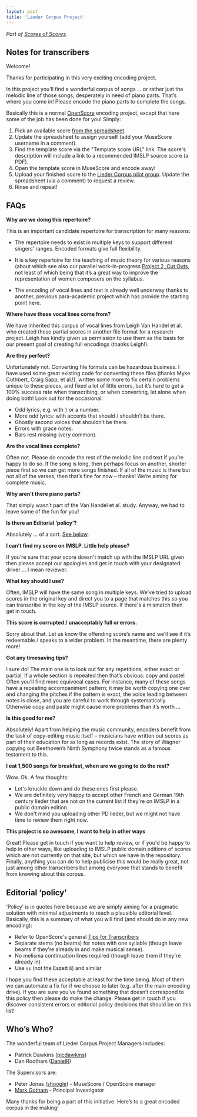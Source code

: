 ```yaml
---
layout: post
title: 'Lieder Corpus Project'
---
```


_Part of [Scores of Scores](/scores-of-scores)._

Notes for transcribers
---

Welcome!

Thanks for participating in this very exciting encoding project.

In this project you’ll find a wonderful corpus of songs … or rather just the melodic line of those songs, desperately in need of piano parts. That’s where you come in! Please encode the piano parts to complete the songs.

Basically this is a normal [OpenScore](https://openscore.cc) encoding project, except that here some of the job has been done for you! Simply:

1. Pick an available score [from the spreadsheet](https://docs.google.com/spreadsheets/d/1KHeLrjdcF1X5LMhtFzE3pnS_cmQH8ZIxGU9QUFCts9I/edit?usp=sharing).
1. Update the spreadsheet to assign yourself (add your MuseScore username in a comment).
1. Find the template score via the "Template score URL" link. The score's description will include a link to a recommended IMSLP source score (a PDF).
1. Open the template score in MuseScore and encode away!
1. Upload your finished score to the [Lieder Corpus pilot group](https://musescore.com/groups/lieder-corpus-pilot). Update the spreadsheet (via a comment) to request a review.
1. Rinse and repeat!

## FAQs

**Why are we doing this repertoire?**

This is an important candidate repertoire for transcription for many reasons:

  - The repertoire needs to exist in multiple keys to support different singers’ ranges. Encoded formats give full flexibility.

  - It is a key repertoire for the teaching of music theory for various reasons (about which see also our parallel work-in-progress [Project 2, Cut Outs](https://fourscoreandmore.org/cut-outs/), not least of which being that it’s a great way to improve the representation of women composers on the syllabus.

  - The encoding of vocal lines and text is already well underway thanks to another, previous para-academic project which has provide the starting point here.

**Where have these vocal lines come from?**

We have inherited this corpus of vocal lines from Leigh Van Handel et al. who created these partial scores in another file format for a research project. Leigh has kindly given us permission to use them as the basis for our present goal of creating full encodings (thanks Leigh!).

**Are they perfect?**

Unfortunately not. Converting file formats can be hazardous business. I have used some great existing code for converting these files (thanks Myke Cuthbert, Craig Sapp, et al.!), written some more to fix certain problems unique to these pieces, and fixed a lot of little errors, but it’s hard to get a 100% success rate when transcribing, or when converting, let alone when doing both! Look out for the occasional:

- Odd lyrics, e.g. with `}` or a number.
- More odd lyrics: with accents that should / shouldn’t be there.
- Ghostly second voices that shouldn’t be there.
- Errors with grace notes.
- Bars rest missing (very common).

**Are the vocal lines complete?**

Often not. Please do encode the rest of the melodic line and text if you’re happy to do so. If the song is long, then perhaps focus on another, shorter piece first so we can get more songs finished. If all of the music is there but not all of the verses, then that’s fine for now – thanks! We’re aiming for complete music.

**Why aren’t there piano parts?**

That simply wasn’t part of the Van Handel et al. study. Anyway, we had to leave some of the fun for you!

**Is there an Editorial ‘policy’?**

Absolutely … of a sort. [See below](#editorial-policy).

**I can’t find my score on IMSLP. Little help please?**

If you're sure that your score doesn't match up with the IMSLP URL given then please accept our apologies and get in touch with your designated driver … I mean reviewer.

**What key should I use?**

Often, IMSLP will have the same song in multiple keys. We've tried to upload scores in the original key and direct you to a page that matches this so you can transcribe in the key of the IMSLP source. If there's a mismatch then get in touch.

**This score is corrupted / unacceptably full or errors.**

Sorry about that. Let us know the offending score’s name and we’ll see if it’s redeemable / speaks to a wider problem. In the meantime, there are plenty more!

**Got any timesaving tips?**

I sure do! The main one is to look out for any repetitions, either exact or partial. If a whole section is repeated then that’s obvious: copy and paste! Often you’ll find more equivocal cases. For instance, many of these songs have a repeating accompaniment pattern; it may be worth copying one over and changing the pitches if the pattern is exact, the voice leading between notes is close, and you are careful to work through systematically. Otherwise copy and paste might cause more problems than it’s worth …

**Is this good for me?**

Absolutely! Apart from helping the music community, encoders benefit from the task of copy-editing music itself – musicians have written out scores as part of their education for as long as records exist. The story of Wagner copying out Beethoven’s Ninth Symphony twice stands as a famous testament to this.

**I eat 1,500 songs for breakfast, when are we going to do the rest?**

Wow. Ok. A few thoughts:

- Let's knuckle down and do these ones first please.
- We are definitely very happy to accept other French and German 19th century lieder that are not on the current list if they're on IMSLP in a public domain edition.
- We don't mind you uploading other PD lieder, but we might not have time to review them right now.

**This project is so awesome, I want to help in other ways**

Great! Please get in touch if you want to help review, or if you'd be happy to help in other ways, like uploading to IMSLP public domain editions of scores which are not currently on that site, but which we have in the repository. Finally, anything you can do to help publicise this would be really great, not just among other transcribers but among everyone that stands to benefit from knowing about this corpus.

## Editorial ‘policy’

‘Policy’ is in quotes here because we are simply aiming for a pragmatic solution with minimal adjustments to reach a plausible editorial level. Basically, this is a summary of what you will find (and should do in any new encoding):

- Refer to OpenScore's general [Tips for Transcribers](https://musescore.com/shoogle/scores/3434266)
- Separate stems (no beams) for notes with one syllable (though leave beams if they're already in and make musical sense).
- No melisma continuation lines required (though leave them if they're already in)
- Use `ss` (not the Eszett `ß`) and similar

I hope you find these acceptable at least for the time being. Most of them we can automate a fix for if we choose to later (e.g. after the main encoding drive). If you are sure you’ve found something that doesn’t correspond to this policy then please do make the change. Please get in touch if you discover consistent errors or editorial policy decisions that should be on this list!

## Who’s Who?

The wonderful team of Lieder Corpus Project Managers includes:

- Patrick Dawkins ([pjcdawkins](https://musescore.com/pjcdawkins))
- Dan Rootham ([DanielR](https://musescore.com/danielr))

The Supervisors are:

- Peter Jonas ([shoogle](https://musescore.com/shoogle)) - MuseScore / OpenScore manager
- [Mark Gotham](https://www.mus.cam.ac.uk/directory/mark-gotham) - Principal Investigator

Many thanks for being a part of this initiative. Here’s to a great encoded corpus in the making!

